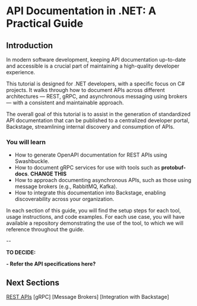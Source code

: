 # API Documentation in .NET: A Practical Guide

## Introduction

In modern software development, keeping API documentation up-to-date and accessible is a crucial part of maintaining a high-quality developer experience.

This tutorial is designed for .NET developers, with a specific focus on C# projects. It walks through how to document APIs across different architectures — REST, gRPC, and asynchronous messaging using brokers — with a consistent and maintainable approach.

The overall goal of this tutorial is to assist in the generation of standardized API documentation that can be published to a centralized developer portal, Backstage, streamlining internal discovery and consumption of APIs.

### You will learn

- How to generate OpenAPI documentation for REST APIs using Swashbuckle.
- How to document gRPC services for use with tools such as **protobuf-docs**. **CHANGE THIS**
- How to approach documenting asynchronous APIs, such as those using message brokers (e.g., RabbitMQ, Kafka).
- How to integrate this documentation into Backstage, enabling discoverability across your organization.
  
In each section of this guide, you will find the setup steps for each tool, usage instructions, and code examples. For each use case, you will have available a repository demonstrating the use of the tool, to which we will reference throughout the guide.

--

**TO DECIDE:**

**- Refer the API specifications here?**

## Next Sections

[REST APIs](RestApis.md#introduction)
[gRPC]
[Message Brokers]
[Integration with Backstage]
